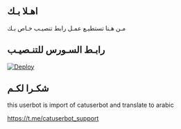 ## اهـلا بـك
مـن هـنا تستطيـع عمـل رابط تنصيـب خـاص بـك

## رابـط السـورس للتنـصيـب

[![Deploy](https://www.herokucdn.com/deploy/button.svg)](https://heroku.com/deploy?template=https://github.com/zxwhsveghg/pack)

## شكـرا لكـم 


this userbot is import of catuserbot and translate to arabic

https://t.me/catuserbot_support
